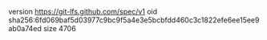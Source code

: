 version https://git-lfs.github.com/spec/v1
oid sha256:6fd069baf5d03977c9bc9f5a4e3e5bcbfdd460c3c1822efe6ee15ee9ab0a74ed
size 4706
